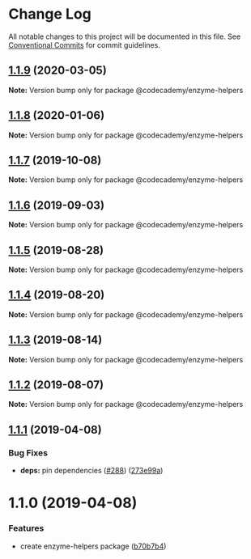 # Change Log

All notable changes to this project will be documented in this file.
See [Conventional Commits](https://conventionalcommits.org) for commit guidelines.

## [1.1.9](https://github.com/Codecademy/client-modules/compare/@codecademy/enzyme-helpers@1.1.8...@codecademy/enzyme-helpers@1.1.9) (2020-03-05)

**Note:** Version bump only for package @codecademy/enzyme-helpers





## [1.1.8](https://github.com/Codecademy/client-modules/compare/@codecademy/enzyme-helpers@1.1.7...@codecademy/enzyme-helpers@1.1.8) (2020-01-06)

**Note:** Version bump only for package @codecademy/enzyme-helpers





## [1.1.7](https://github.com/Codecademy/client-modules/compare/@codecademy/enzyme-helpers@1.1.6...@codecademy/enzyme-helpers@1.1.7) (2019-10-08)

**Note:** Version bump only for package @codecademy/enzyme-helpers





## [1.1.6](https://github.com/Codecademy/client-modules/compare/@codecademy/enzyme-helpers@1.1.3...@codecademy/enzyme-helpers@1.1.6) (2019-09-03)

**Note:** Version bump only for package @codecademy/enzyme-helpers

## [1.1.5](https://github.com/Codecademy/client-modules/compare/@codecademy/enzyme-helpers@1.1.3...@codecademy/enzyme-helpers@1.1.5) (2019-08-28)

**Note:** Version bump only for package @codecademy/enzyme-helpers

## [1.1.4](https://github.com/Codecademy/client-modules/compare/@codecademy/enzyme-helpers@1.1.3...@codecademy/enzyme-helpers@1.1.4) (2019-08-20)

**Note:** Version bump only for package @codecademy/enzyme-helpers

## [1.1.3](https://github.com/Codecademy/client-modules/compare/@codecademy/enzyme-helpers@1.1.2...@codecademy/enzyme-helpers@1.1.3) (2019-08-14)

**Note:** Version bump only for package @codecademy/enzyme-helpers

## [1.1.2](https://github.com/Codecademy/client-modules/compare/@codecademy/enzyme-helpers@1.1.1...@codecademy/enzyme-helpers@1.1.2) (2019-08-07)

**Note:** Version bump only for package @codecademy/enzyme-helpers

## [1.1.1](https://github.com/Codecademy/client-modules/compare/@codecademy/enzyme-helpers@1.1.0...@codecademy/enzyme-helpers@1.1.1) (2019-04-08)

### Bug Fixes

- **deps:** pin dependencies ([#288](https://github.com/Codecademy/client-modules/issues/288)) ([273e99a](https://github.com/Codecademy/client-modules/commit/273e99a))

# 1.1.0 (2019-04-08)

### Features

- create enzyme-helpers package ([b70b7b4](https://github.com/Codecademy/client-modules/commit/b70b7b4))

